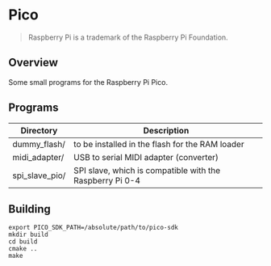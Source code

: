 Pico
====

> Raspberry Pi is a trademark of the Raspberry Pi Foundation.

Overview
--------

Some small programs for the Raspberry Pi Pico.

Programs
--------

| Directory        | Description                                              |
|------------------|----------------------------------------------------------|
| dummy_flash/     | to be installed in the flash for the RAM loader          |
| midi_adapter/    | USB to serial MIDI adapter (converter)                   |
| spi_slave_pio/   | SPI slave, which is compatible with the Raspberry Pi 0-4 |

Building
--------

```
export PICO_SDK_PATH=/absolute/path/to/pico-sdk
mkdir build
cd build
cmake ..
make
```
